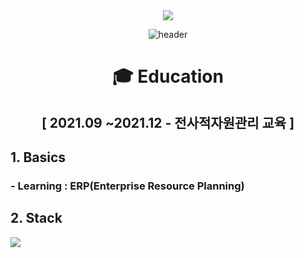 <div align=center> <a href="mailto:audwls9515@gmail.com"><img src="https://img.shields.io/badge/audwls9515@gmail.com-EA4335?style=for-the-badge&logo=Gmail&logoColor=white"></a>
  
![header](https://capsule-render.vercel.app/api?type=waving&color=A3DCBE&height=250&section=header&text=Myeongjin%20Seo&fontSize=90&animation=fadeIn&fontAlignY=38&desc=%20&descAlignY=62&descAlign=62) </div>
  
<div align=center><h1> 🎓 Education </h1></div>

<div align=center> <h2>[ 2021.09 ~2021.12 - 전사적자원관리 교육 ]<b/></div>

## 1. Basics
### - Learning : ERP(Enterprise Resource Planning)

## 2. Stack
<img src="https://img.shields.io/badge/Enterprise resource Planning-FF9A00?style=for-the-badge&logo=ERP&logoColor=white">
